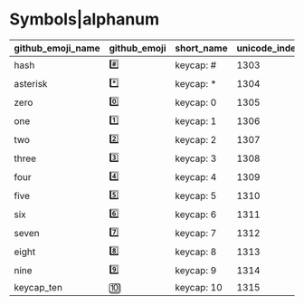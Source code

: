 # Symbols|alphanum

|github_emoji_name|github_emoji|short_name|unicode_index|
|---|---|---|---|
|hash|:hash:|keycap: #|1303|
|asterisk|:asterisk:|keycap: *|1304|
|zero|:zero:|keycap: 0|1305|
|one|:one:|keycap: 1|1306|
|two|:two:|keycap: 2|1307|
|three|:three:|keycap: 3|1308|
|four|:four:|keycap: 4|1309|
|five|:five:|keycap: 5|1310|
|six|:six:|keycap: 6|1311|
|seven|:seven:|keycap: 7|1312|
|eight|:eight:|keycap: 8|1313|
|nine|:nine:|keycap: 9|1314|
|keycap_ten|:keycap_ten:|keycap: 10|1315|
